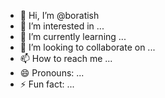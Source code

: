- 👋 Hi, I’m @boratish
- 👀 I’m interested in ...
- 🌱 I’m currently learning ...
- 💞️ I’m looking to collaborate on ...
- 📫 How to reach me ...
- 😄 Pronouns: ...
- ⚡ Fun fact: ...

<!---
boratish/boratish is a ✨ special ✨ repository because its `README.md` (this file) appears on your GitHub profile.
You can click the Preview link to take a look at your changes.
--->
